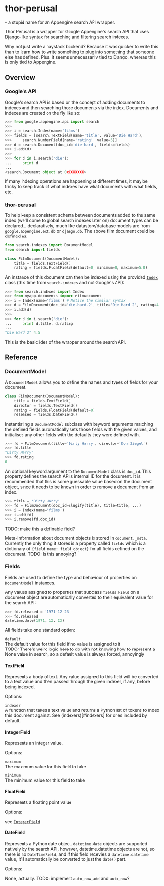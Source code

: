 # thor-perusal
\- a stupid name for an Appengine search API wrapper.

Thor Perusal is a wrapper for Google Appengine's search API that uses Django-like syntax for searching and filtering search indexes.

Why not just write a haystack backend? Because it was quicker to write this than to learn how to write something to plug into something that someone else has defined. Plus, it seems unnecessarily tied to Django, whereas this is only tied to Appengine.

## Overview

### Google's API

Google's search API is based on the concept of adding documents to indexes and then searching those documents via the index. Documents and indexes are created on the fly like so:

```python
>>> from google.appengine.api import search
>>>
>>> i = search.Index(name='films')
>>> fields = [search.TextField(name='title', value='Die Hard'),
>>>     search.NumberField(name='rating', value=5)]
>>> d = search.Document(doc_id='die-hard', fields=fields)
>>> i.add(d)
>>>
>>> for d in i.search('die'):
...     print d
...
<search.Document object at 0xXXXXXXX>
```

If many indexing operations are happening at different times, it may be tricky to keep track of what indexes have what documents with what fields, etc.

### thor-perusal

To help keep a consistent schema between documents added to the same index (we'll come to global search indexes later on) document types can be declared... declaratively, much like datastore/database models are from `google.appengine.ext.db` or `django.db`. The above film document could be defined as:

```python
from search.indexes import DocumentModel
from search import fields

class FilmDocument(DocumentModel):
    title = fields.TextField()
    rating = fields.FloatField(default=0, minimum=0, maximum=5.0)
```

An instance of this document can then be indexed using the provided [`Index`](#index) class (this time from `search.indexes` and not Google's API):

```python
>>> from search.indexes import Index
>>> from myapp.documents import FilmDocument
>>> i = Index(name='films') # Notice the similar syntax
>>> d = FilmDocument(doc_id='die-hard-2', title='Die Hard 2', rating=4.5)
>>> i.add(d)
>>>
>>> for d in i.search('die'):
...     print d.title, d.rating
...
"Die Hard 2" 4.5
```

This is the basic idea of the wrapper around the search API.

## Reference

### DocumentModel

A `DocumentModel` allows you to define the names and types of [fields](#fields) for your document.

```python
class FilmDocument(DocumentModel):
    title = fields.TextField()
    director = fields.TextField()
    rating = fields.FloatField(default=0)
    released = fields.DateField()
```

Instantiating a `DocumentModel` subclass with keyword arguments matching the defined fields automatically sets those fields with the given values, and initialises any other fields with the defaults they were defined with.

```python
>>> fd = FilmDocument(title='Dirty Harry', director='Don Siegel')
>>> fd.title
"Dirty Harry"
>>> fd.rating
0
```

An optional keyword argument to the `DocumentModel` class is `doc_id`. This property defines the search API's internal ID for the document. It is recommended that this is some guessable value based on the document object, since it needs to be known in order to remove a document from an index.

```python
>>> title = 'Dirty Harry'
>>> fd = FilmDocument(doc_id=slugify(title), title=title, ...)
>>> i = Index(name='films')
>>> i.add(fd)
>>> i.remove(fd.doc_id)
```

TODO: make this a definable field?

Meta-information about document objects is stored in `document._meta`. Currently the only thing it stores is a property called `fields` which is a dictionary of `{field_name: field_object}` for all fields defined on the document. TODO: Is this annoying?

### Fields

Fields are used to define the type and behaviour of properties on `DocumentModel` instances.

Any values assigned to properties that subclass `fields.Field` on a document object are automatically converted to their equivalent value for the search API:

```python
>>> fd.released = '1971-12-23'
>>> fd.released
datetime.date(1971, 12, 23)
```

All fields take one standard option:

`default`  
  The default value for this field if no value is assigned to it  
  TODO: There's weird logic here to do with not knowing how to represent a None value in search, so a default value is always forced, annoyingly

#### TextField

Represents a body of text. Any value assigned to this field will be converted to a text value and then passed through the given indexer, if any, before being indexed.

Options:

`indexer`  
  A function that takes a text value and returns a Python list of tokens to index this document against. See (indexers)[#indexers] for ones included by default.

#### IntegerField

Represents an integer value.

Options:

`maximum`  
  The maximum value for this field to take

`minimum`  
  The minimum value for this field to take

#### FloatField

Represents a floating point value

Options:

see [`IntegerField`](#integerfield)

#### DateField

Represents a Python date object. `datetime.date` objects are supported natively by the search API, however, datetime.datetime objects are not, so there is no `DateTimeField`, and if this field recevies a `datetime.datetime` value, it'll automatically be converted to just the `date()` part.

Options:

None, actually. TODO: implement `auto_now_add` and `auto_now`?
